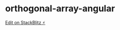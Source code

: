 # orthogonal-array-angular

[Edit on StackBlitz ⚡️](https://stackblitz.com/edit/angular-ihvedl-frbdaw)